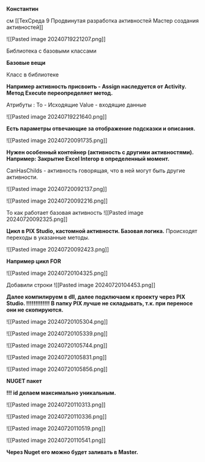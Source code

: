 


**Константин**



см [[ТехСреда 9 Продвинутая разработка активностей Мастер создания активностей]]

![[Pasted image 20240719221207.png]]

Библиотека с базовыми классами

**Базовые вещи**



Класс в библиотеке

**Например активность присвоить - Assign наследуется от Activity.**
**Метод Execute переопределяет метод.**

Атрибуты :
To - Исходящие
Value - входящие данные


![[Pasted image 20240719221640.png]]



**Есть параметры отвечающие за отображение подсказки и описания.** 

![[Pasted image 20240720091735.png]]



**Нужен особенный контейнер (активность с другими активностями).** 
**Например: Закрытие Excel Interop в определенный момент.**

CanHasChilds - активность говорящая, что в ней могут быть другие активности.

![[Pasted image 20240720092137.png]]

![[Pasted image 20240720092216.png]]



То как работает базовая активность
![[Pasted image 20240720092325.png]]



**Цикл в PIX Studio, кастомной активности. Базовая логика.**
Происходят переходы в указанные методы.

![[Pasted image 20240720092423.png]]




**Например цикл FOR**



![[Pasted image 20240720104325.png]]

Добавили строки
![[Pasted image 20240720104453.png]]



**Далее компилируем в dll,  далее подключаем к проекту через PIX Studio. 
!!!!!!!!!!!!! В папку PIX лучше не складывать, т.к. при переносе они не скопируются.** 



![[Pasted image 20240720105304.png]]


![[Pasted image 20240720105339.png]]



![[Pasted image 20240720105744.png]]



![[Pasted image 20240720105831.png]]



![[Pasted image 20240720105856.png]]





**NUGET пакет**

**!!! id делаем максимально уникальным.** 

![[Pasted image 20240720110313.png]]



![[Pasted image 20240720110336.png]]



![[Pasted image 20240720110519.png]]


![[Pasted image 20240720110541.png]]



**Через Nuget его можно будет заливать в Master.**



